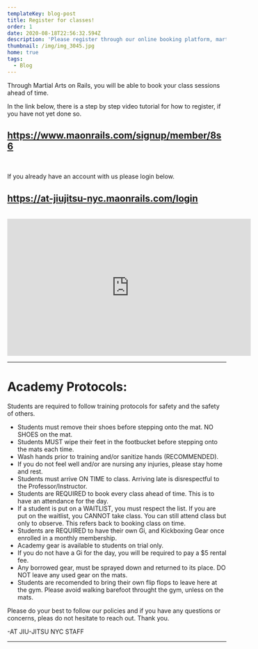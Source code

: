```yaml
---
templateKey: blog-post
title: Register for classes!
order: 1
date: 2020-08-18T22:56:32.594Z
description: 'Please register through our online booking platform, martial arts on rails. '
thumbnail: /img/img_3045.jpg
home: true
tags:
  - Blog
---
```

Through Martial Arts on Rails, you will be able to book your class sessions ahead of time.

In the link below, there is a step by step video tutorial for how to register, if you have not yet done so. 

## <https://www.maonrails.com/signup/member/8s6>

<br>

If you already have an account with us please login below.

## <https://at-jiujitsu-nyc.maonrails.com/login>

<br>

<iframe width="560" height="315" src="https://www.youtube.com/embed/Pna2MyGY56A" frameborder="0" allow="accelerometer; autoplay; encrypted-media; gyroscope; picture-in-picture" allowfullscreen></iframe>

- - -

# **Academy Protocols:**

Students are required to follow training protocols for safety and the safety of others. 

* Students must remove their shoes before stepping onto the mat. NO SHOES on the mat.
* Students MUST wipe their feet in the footbucket before stepping onto the mats each time.
* Wash hands prior to training and/or sanitize hands (RECOMMENDED).
* If you do not feel well and/or are nursing any injuries, please stay home and rest.
* Students must arrive ON TIME to class. Arriving late is disrespectful to the Professor/Instructor.
* Students are REQUIRED to book every class ahead of time. This is to have an attendance for the day. 
* If a student is put on a WAITLIST, you must respect the list. If you are put on the waitlist, you CANNOT take class. You can still attend class but only to observe. This refers back to booking class on time.
* Students are REQUIRED to have their own Gi, and Kickboxing Gear once enrolled in a monthly membership.
* Academy gear is available to students on trial only.
* If you do not have a Gi for the day, you will be required to pay a $5 rental fee.
* Any borrowed gear, must be sprayed down and returned to its place. DO NOT leave any used gear on the mats.
* Students are recomended to bring their own flip flops to leave here at the gym. Please avoid walking barefoot throught the gym, unless on the mats.

Please do your best to follow our policies and if you have any questions or concerns, pleas do not hesitate to reach out. Thank you.

\-AT JIU-JITSU NYC STAFF

- - -
